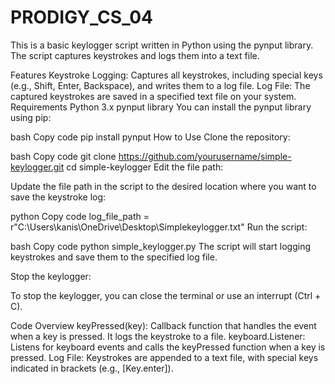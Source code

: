 # PRODIGY_CS_04
This is a basic keylogger script written in Python using the pynput library. The script captures keystrokes and logs them into a text file.

Features
Keystroke Logging: Captures all keystrokes, including special keys (e.g., Shift, Enter, Backspace), and writes them to a log file.
Log File: The captured keystrokes are saved in a specified text file on your system.
Requirements
Python 3.x
pynput library
You can install the pynput library using pip:

bash
Copy code
pip install pynput
How to Use
Clone the repository:

bash
Copy code
git clone https://github.com/yourusername/simple-keylogger.git
cd simple-keylogger
Edit the file path:

Update the file path in the script to the desired location where you want to save the keystroke log:

python
Copy code
log_file_path = r"C:\Users\kanis\OneDrive\Desktop\Simplekeylogger.txt"
Run the script:

bash
Copy code
python simple_keylogger.py
The script will start logging keystrokes and save them to the specified log file.

Stop the keylogger:

To stop the keylogger, you can close the terminal or use an interrupt (Ctrl + C).

Code Overview
keyPressed(key): Callback function that handles the event when a key is pressed. It logs the keystroke to a file.
keyboard.Listener: Listens for keyboard events and calls the keyPressed function when a key is pressed.
Log File: Keystrokes are appended to a text file, with special keys indicated in brackets (e.g., [Key.enter]).
